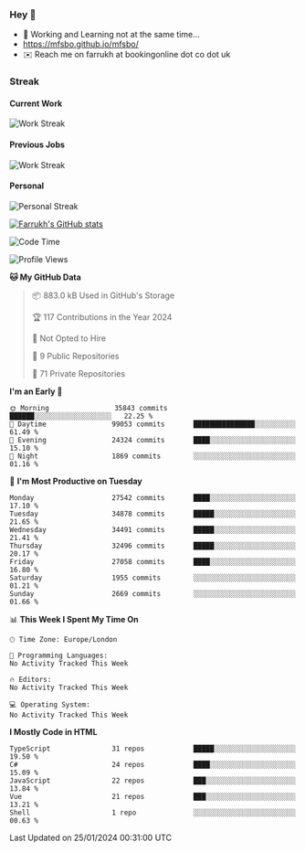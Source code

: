 ### Hey 👋

- 🏃 Working and Learning not at the same time...
- https://mfsbo.github.io/mfsbo/
- ✉️ Reach me on farrukh at bookingonline dot co dot uk

### Streak
#### Current Work
![Work Streak](https://streak-stats.demolab.com/?user=mfsbo)
#### Previous Jobs
![Work Streak](https://streak-stats.demolab.com/?user=farrukhcw)
#### Personal
![Personal Streak](https://streak-stats.demolab.com/?user=farrukhsubhani)

[![Farrukh's GitHub stats](https://github-readme-stats.vercel.app/api?username=mfsbo&hide=stars&count_private=true)](https://github.com/mfsbo/)

<!--START_SECTION:waka-->
![Code Time](http://img.shields.io/badge/Code%20Time-576%20hrs%2035%20mins-blue)

![Profile Views](http://img.shields.io/badge/Profile%20Views-3-blue)

**🐱 My GitHub Data** 

> 📦 883.0 kB Used in GitHub's Storage 
 > 
> 🏆 117 Contributions in the Year 2024
 > 
> 🚫 Not Opted to Hire
 > 
> 📜 9 Public Repositories 
 > 
> 🔑 71 Private Repositories 
 > 
**I'm an Early 🐤** 

```text
🌞 Morning                35843 commits       ██████░░░░░░░░░░░░░░░░░░░   22.25 % 
🌆 Daytime                99053 commits       ███████████████░░░░░░░░░░   61.49 % 
🌃 Evening                24324 commits       ████░░░░░░░░░░░░░░░░░░░░░   15.10 % 
🌙 Night                  1869 commits        ░░░░░░░░░░░░░░░░░░░░░░░░░   01.16 % 
```
📅 **I'm Most Productive on Tuesday** 

```text
Monday                   27542 commits       ████░░░░░░░░░░░░░░░░░░░░░   17.10 % 
Tuesday                  34878 commits       █████░░░░░░░░░░░░░░░░░░░░   21.65 % 
Wednesday                34491 commits       █████░░░░░░░░░░░░░░░░░░░░   21.41 % 
Thursday                 32496 commits       █████░░░░░░░░░░░░░░░░░░░░   20.17 % 
Friday                   27058 commits       ████░░░░░░░░░░░░░░░░░░░░░   16.80 % 
Saturday                 1955 commits        ░░░░░░░░░░░░░░░░░░░░░░░░░   01.21 % 
Sunday                   2669 commits        ░░░░░░░░░░░░░░░░░░░░░░░░░   01.66 % 
```


📊 **This Week I Spent My Time On** 

```text
🕑︎ Time Zone: Europe/London

💬 Programming Languages: 
No Activity Tracked This Week

🔥 Editors: 
No Activity Tracked This Week

💻 Operating System: 
No Activity Tracked This Week
```

**I Mostly Code in HTML** 

```text
TypeScript               31 repos            █████░░░░░░░░░░░░░░░░░░░░   19.50 % 
C#                       24 repos            ████░░░░░░░░░░░░░░░░░░░░░   15.09 % 
JavaScript               22 repos            ███░░░░░░░░░░░░░░░░░░░░░░   13.84 % 
Vue                      21 repos            ███░░░░░░░░░░░░░░░░░░░░░░   13.21 % 
Shell                    1 repo              ░░░░░░░░░░░░░░░░░░░░░░░░░   00.63 % 
```




 Last Updated on 25/01/2024 00:31:00 UTC
<!--END_SECTION:waka-->
<!--
**mfsbo/mfsbo** is a ✨ _special_ ✨ repository because its `README.md` (this file) appears on your GitHub profile.

Here are some ideas to get you started:

- 🔭 I’m currently working on ...
- 🌱 I’m currently learning ...
- 👯 I’m looking to collaborate on ...
- 🤔 I’m looking for help with ...
- 💬 Ask me about ...
- 📫 How to reach me: ...
- 😄 Pronouns: ...
- ⚡ Fun fact: ...
-->
